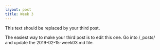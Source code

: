 ```yaml
---
layout: post
title: Week 3
---
```



This text should be replaced by your third post. 

The easiest way to make your third post is to edit this one. 
Go into /_posts/ and update the 2019-02-15-week03.md file. 
